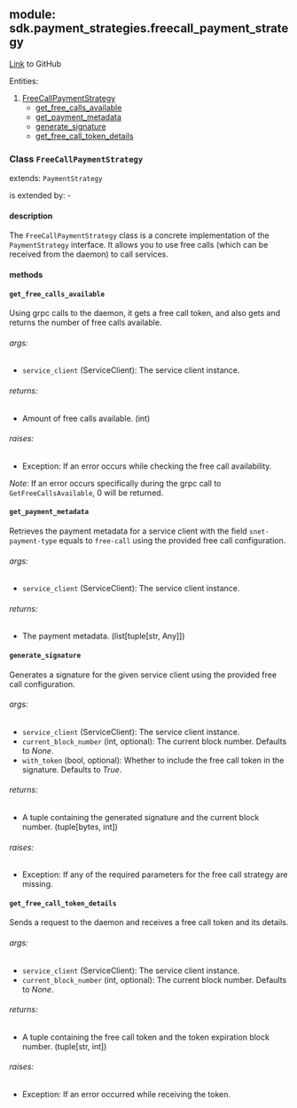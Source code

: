 ## module: sdk.payment_strategies.freecall_payment_strategy

[Link](https://github.com/singnet/snet-sdk-python/blob/master/snet/sdk/payment_strategies/freecall_payment_strategy.py) to GitHub

Entities:
1. [FreeCallPaymentStrategy](#class-freecallpaymentstrategy)
   - [get_free_calls_available](#get_free_calls_available)
   - [get_payment_metadata](#get_payment_metadata)
   - [generate_signature](#generate_signature)
   - [get_free_call_token_details](#get_free_call_token_details)

### Class `FreeCallPaymentStrategy`

extends: `PaymentStrategy`

is extended by: -

#### description

The `FreeCallPaymentStrategy` class is a concrete implementation of the `PaymentStrategy` interface.
It allows you to use free calls (which can be received from the daemon) to 
call services. 

#### methods

#### `get_free_calls_available`

Using grpc calls to the daemon, it gets a free call token, and also gets and returns the number of free calls 
available.

###### args:

- `service_client` (ServiceClient): The service client instance.

###### returns:

- Amount of free calls available. (int)

###### raises:

-  Exception: If an error occurs while checking the free call availability.

_Note_: If an error occurs specifically during the grpc call to `GetFreeCallsAvailable`, 0 will be returned.

#### `get_payment_metadata`

Retrieves the payment metadata for a service client with the field `snet-payment-type` equals to `free-call` 
using the provided free call configuration.

###### args:

- `service_client` (ServiceClient): The service client instance.

###### returns:

- The payment metadata. (list[tuple[str, Any]])

#### `generate_signature`

Generates a signature for the given service client using the provided free call configuration.

###### args:

- `service_client` (ServiceClient): The service client instance.
- `current_block_number` (int, optional): The current block number. Defaults to _None_.
- `with_token` (bool, optional): Whether to include the free call token in the signature. Defaults to _True_.

###### returns:

- A tuple containing the generated signature and the current block number. (tuple[bytes, int])

###### raises:

- Exception: If any of the required parameters for the free call strategy are missing.

#### `get_free_call_token_details`

Sends a request to the daemon and receives a free call token and its details.

###### args:

- `service_client` (ServiceClient): The service client instance.
- `current_block_number` (int, optional): The current block number. Defaults to _None_.

###### returns:

- A tuple containing the free call token and the token expiration block number. (tuple[str, int])

###### raises:

- Exception: If an error occurred while receiving the token.
